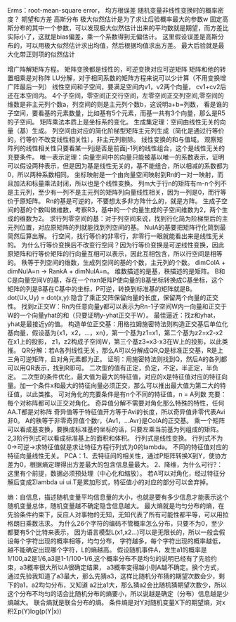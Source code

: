 Erms：root-mean-square error， 均方根误差
随机变量非线性变换时的概率密度？
期望和方差
高斯分布
极大似然估计是为了求让后验概率最大的参数w
固定高斯分布的其中一个参数，可以发现极大似然估计出来的平均数就是期望，而方差比实际小了，这就是bias偏差，乘一个系数得到无偏估计。
这里假设误差是高斯分布的，可以用极大似然估计求出均值，然后根据均值求出方差。
最大后验就是最大化带正则项的似然估计

增广阵解矩阵方程。
矩阵变换都是线性的，可逆变换对应可逆矩阵
矩阵和他的转置相乘是对称阵
LU分解，对于相同系数的矩阵方程来说可以少计算（不用变换增广阵最后一列）
线性空间和子空间，要满足空间内v1，v2两个向量， cv1+cv2后还在本空间内。
4个子空间，零空间正交行空间，左零空间正交列空间,零空间的维数是非主元列个数a，列空间的则是主元列个数b，这说明a+b=列数，
看是谁的子空间，要看基的元素数量，比如基有5个元素，而基一共有3个向量，那么是R5的子空间。
矩阵乘法本质上是坐标系的变化。
生成集定理：空间由线性无关的向量（基）生成。
列空间由对应的简化阶梯型矩阵主元列生成（简化是通过行等价的，行等价不改变线性相关性），非主元列剔除。
线性变换的和与值域。
观察矩阵列的线性相关性只要看某一列j是否是前面j-1列的线性组合，这个是线性无关的充要条件。
唯一表示定理：向量空间中的向量只能被基以唯一的系数表示，证明可以假设两种表示，但是因为基是线性无关的，基不能组合，所以相减的系数都为0，所以两种系数相同。
坐标映射是一个由向量空间映射到Rn的一对一映射，而且加法和标量乘法封闭，所以也是个线性变换。
列m大于行n的矩阵有m-n个列不是主元列，至少有一列不是主元列的矩阵列向量线性相关，因为一列是0，而行等价于原矩阵。
Rn的基是可逆的，不要想太多非方阵什么的，就是方阵。
生成子空间的基的个数叫做维数，考察R3，基中的一个向量生成的子空间维数为2，两个生成的维数为2。
求行列零空间的基：对于列空间来说，找到行化简为阶梯型后的主元列位置，对应原矩阵的列就能找到列空间的基。
NulA的基要把矩阵行化简到最简然后算出解。
行空间，找行等价的非零行，非零行一眼就能看出来是线性无关的。
为什么行等价变换后不改变行空间？因为行等价变换是可逆线性变换，因此原矩阵和行等价矩阵的行向量互相可以表示，因此互相包含，所以行空间是相等的。
秩等于列空间的维数，生成列空间的基的个数，主元列的个数。
dimColA + dimNulA=n  -> RankA + dimNulA=n。
维数描述的是基，秩描述的是矩阵。
B和C是向量空间V的基，存在一个nxn矩阵P使向量的B基坐标转换成C基坐标，这个矩阵的列是B基在C基中的坐标，P可逆，转换到标准基的矩阵就是B。
dot(Ux,Uy) = dot(x,y):隐含了乘正交阵保留向量的长度，保留两个向量的正交性。
找到z正交W：Rn内任意向量y都可以表示为Rn-1子空间W内一向量和正交于W的一个向量yhat的和（只要证明y-yhat正交于W）。
最佳逼近：找z和yhat，yhat是最接近y的值。
构造单位正交基：用格拉姆施密特法则构造正交基后单位化基向量，假设基为{x1，x2，...，xn}，第一个基为z1=x1，第二个基为z2=x2-x2在x1上的投影，
z1，z2构成子空间W，第三个基z3=x3-x3在W上的投影，以此类推。
QR分解：若A各列线性无关，那么A可以分解成QR,Q是标准正交基，R是上三角可逆矩阵，且对角元素都为正。
证明：用施密特法则找到Q，然后A的各列都可以用QR表示，找到R即可。
二次型的值有正定，负定，不定，半正定，半负定。
二次型的条件优化，最大值为最大的特征值，对应的x是特征值对应的特征向量。加一个条件x和最大的特征向量必须正交，那么可以推出最大值为第二大的特征值，以此类推。
可对角化的充要条件是有n个不同的特征值，n = A列数
充要：每个对称阵都可以正交对角化。
奇异值分解不需要对角化那么特殊的特性，任何AA.T都是对称阵
奇异值等于特征值开方等于Avi的长度，所以奇异值非零代表Avi非0。
A的秩等于非零奇异值个数r，{Av1，...Avr}是ColA的正交基。
乘一个矩阵可以看成基变换，要换成标准基的坐标的话，只要左乘当前基为列组成的矩阵。
2,3阶行列式可以看成标准基上的面积和体积。
行列式是线性变换。
行列式不为0->可逆->求特征值就是求让特征方程行列式为0的lambda。
不同的特征值对应的特征向量线性无关。
PCA：1、去特征间的相关性，通过P矩阵转换X到Y，使协方差为0，根据熵定理得出方差最大的包含信息量最大。
    2、降维，为什么可行?：这里有个前提，数据必须预处理（中心化和缩放）。
    若A可以对角化，经过特征分解后变成Σlambda ui ui.T是累加形式，特征值小的对应的部分可以舍弃掉。

熵：自信息，描述随机变量平均信息量的大小，也就是要有多少信息才能表示这个随机变量总体，随机变量越不确定隐含信息越大。
最大熵就是均匀分布的熵，在先验条件约束下，反应人对事物的无知，无知代表了所有可能性都平等，可以用拉格朗日乘数法求。
为什么26个字符的编码不管概率怎么分布，只要不为0，至少都要有5个比特来表示，
因为语言模型L(x1,x2...)可以是无限长的，所以一般会假设每个字符出现的概率相等，均匀分布，
字符越多，每个字符出现的概率越低，越不能确定出现哪个字符，L的熵越高。
假设随机事件A，发生a1的概率是1/100,a2是1/6,a3是1-1/100-1/6,这个概率分布不是均匀的说明已经有了先验约束，a3概率很大所以A很确定结果，
a3概率变得越小则A越不确定。换个方式，通过先验我知道了a3最大，那么先猜a3，这样比随机分布猜的期望次数会少，剩下的a1，a2均匀分布，又知道
a2比a1大，那么猜a2会比随机猜期望次数少，所以这个分布不均匀的话会比随机分布的熵要小，所以说越是确定（分布）信息越是少熵越大。
联合熵就是联合分布的熵。
条件熵是对Y对随机变量X下的期望熵，对x积Σp(Y)log(p(Y|x))

